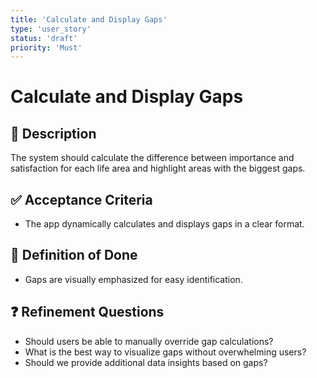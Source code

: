 ```yaml
---
title: 'Calculate and Display Gaps'
type: 'user_story'
status: 'draft'
priority: 'Must'
---
```


# Calculate and Display Gaps

## 📌 Description

The system should calculate the difference between importance and satisfaction for each life area and highlight areas with the biggest gaps.

## ✅ Acceptance Criteria

- The app dynamically calculates and displays gaps in a clear format.

## 🎯 Definition of Done

- Gaps are visually emphasized for easy identification.

## ❓ Refinement Questions

- Should users be able to manually override gap calculations?
- What is the best way to visualize gaps without overwhelming users?
- Should we provide additional data insights based on gaps?

